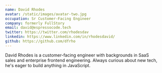 ```yaml
---
name: David Rhodes
avatar: /static/images/avatar-two.jpg
occupation: Sr Customer-Facing Engineer
company: formerly FullStory
email: david@espressocode.tech
twitter: https://twitter.com/rhodesdav
linkedin: https://www.linkedin.com/in/rhodesdavid/
github: https://github.com/dfrho
---
```


David Rhodes is a customer-facing engineer with backgrounds in SaaS sales and enterprise frontend engineering. Always curious about new tech, he's eager to build anything in JavaScript.
